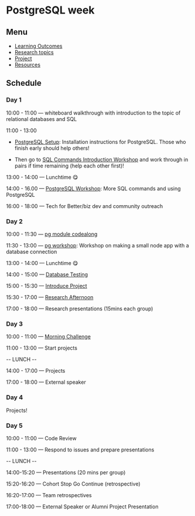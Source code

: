 # PostgreSQL week

## Menu

- [Learning Outcomes](./learning-outcomes.md)
- [Research topics](./research-afternoon.md)
- [Project](./project.md)
- [Resources](./resources.md)

## Schedule

### Day 1

10:00 - 11:00 — whiteboard walkthrough with introduction to the topic of relational databases and SQL

11:00 - 13:00

- [PostgreSQL Setup](https://github.com/macintoshhelper/learn-sql/blob/master/postgresql/setup.md): Installation instructions for PostgreSQL. Those who finish early should help others!

- Then go to [SQL Commands Introduction Workshop](https://github.com/foundersandcoders/sql-commands-intro/) and work through in pairs if time remaining (help each other first)!

13:00 - 14:00 — Lunchtime 😋

14:00 - 16.00 — [PostgreSQL Workshop](https://github.com/foundersandcoders/postgres-workshop): More SQL commands and using PostgreSQL

16:00 - 18:00 — Tech for Better/biz dev and community outreach

### Day 2

10:00 - 11:30 — [pg module codealong](https://github.com/foundersandcoders/pg-walkthrough)

11:30 - 13:00 — [pg workshop](https://github.com/foundersandcoders/pg-workshop): Workshop on making a small node app with a database connection

13:00 - 14:00 — Lunchtime 😋

14:00 - 15:00 — [Database Testing](https://github.com/foundersandcoders/ws-database-testing/)

15:00 - 15:30 — [Introduce Project](./project.md)

15:30 - 17:00 — [Research Afternoon](./research-afternoon.md)

17:00 - 18:00 — Research presentations (15mins each group)

### Day 3

10:00 - 11:00 — [Morning Challenge](https://github.com/foundersandcoders/db-morning-challenge)

11:00 - 13:00 — Start projects

-- LUNCH --

14:00 - 17:00 — Projects

17:00 - 18:00 — External speaker

### Day 4

Projects!

### Day 5

10:00 - 11:00 — Code Review

11:00 - 13:00 — Respond to issues and prepare presentations

-- LUNCH --

14:00-15:20 — Presentations (20 mins per group)

15:20-16:20 — Cohort Stop Go Continue (retrospective)

16:20-17:00 — Team retrospectives

17:00-18:00 — External Speaker or Alumni Project Presentation
